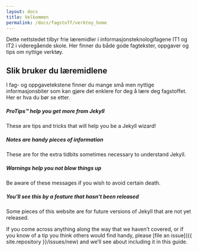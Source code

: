 ```yaml
---
layout: docs
title: Velkommen
permalink: /docs/fagstoff/verktoy_home
---
```


Dette nettstedet tilbyr frie læremidler i informasjonsteknologifagene IT1 og IT2 i videregående skole. Her finner du både gode fagtekster, oppgaver og tips om nyttige verktøy.

## Slik bruker du læremidlene

I fag- og oppgavetekstene finner du mange små men nyttige informasjonsbiter som kan gjøre det enklere for deg å lære deg fagstoffet. Her er hva du bør se etter.

<div class="note">
  <h5>ProTips™ help you get more from Jekyll</h5>
  <p>These are tips and tricks that will help you be a Jekyll wizard!</p>
</div>

<div class="note info">
  <h5>Notes are handy pieces of information</h5>
  <p>These are for the extra tidbits sometimes necessary to understand
     Jekyll.</p>
</div>

<div class="note warning">
  <h5>Warnings help you not blow things up</h5>
  <p>Be aware of these messages if you wish to avoid certain death.</p>
</div>

<div class="note unreleased">
  <h5>You'll see this by a feature that hasn't been released</h5>
  <p>Some pieces of this website are for future versions of Jekyll that
    are not yet released.</p>
</div>

If you come across anything along the way that we haven’t covered, or if you
know of a tip you think others would find handy, please [file an
issue]({{ site.repository }}/issues/new) and we’ll see about
including it in this guide.
